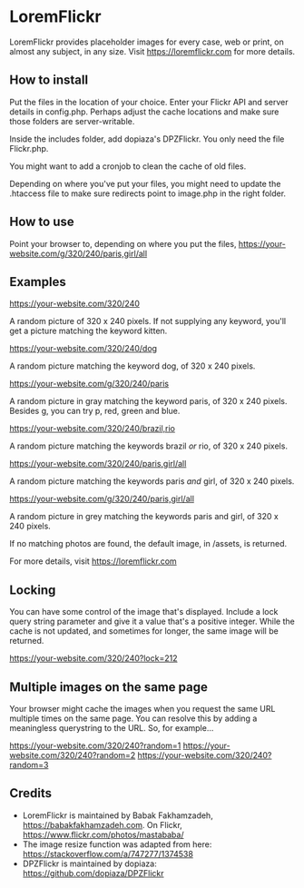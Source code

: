 # LoremFlickr

LoremFlickr provides placeholder images for every case, web or print, on almost any subject, in any size. Visit https://loremflickr.com for more details.

## How to install

Put the files in the location of your choice. Enter your Flickr API and server details in config.php. Perhaps adjust the cache locations and make sure those folders are server-writable. 

Inside the includes folder, add dopiaza's DPZFlickr. You only need the file Flickr.php.

You might want to add a cronjob to clean the cache of old files.

Depending on where you've put your files, you might need to update the .htaccess file to make sure redirects point to image.php in the right folder.

## How to use

Point your browser to, depending on where you put the files, https://your-website.com/g/320/240/paris,girl/all

## Examples

  https://your-website.com/320/240

A random picture of 320 x 240 pixels. If not supplying any keyword, you'll get a picture matching the keyword kitten.

  https://your-website.com/320/240/dog

A random picture matching the keyword dog, of 320 x 240 pixels.

  https://your-website.com/g/320/240/paris

A random picture in gray matching the keyword paris, of 320 x 240 pixels. Besides g, you can try p, red, green and blue.

  https://your-website.com/320/240/brazil,rio

A random picture matching the keywords brazil *or* rio, of 320 x 240 pixels.

  https://your-website.com/320/240/paris,girl/all

A random picture matching the keywords paris *and* girl, of 320 x 240 pixels.

  https://your-website.com/g/320/240/paris,girl/all

A random picture in grey matching the keywords paris and girl, of 320 x 240 pixels.

If no matching photos are found, the default image, in /assets, is returned.

For more details, visit https://loremflickr.com

## Locking

You can have some control of the image that's displayed. Include a lock query string parameter and give it a value that's a positive integer. While the cache is not updated, and sometimes for longer, the same image will be returned.

  https://your-website.com/320/240?lock=212

## Multiple images on the same page

Your browser might cache the images when you request the same URL multiple times on the same page. You can resolve this by adding a meaningless querystring to the URL. So, for example...

  https://your-website.com/320/240?random=1
  https://your-website.com/320/240?random=2
  https://your-website.com/320/240?random=3

## Credits

+ LoremFlickr is maintained by Babak Fakhamzadeh, https://babakfakhamzadeh.com. On Flickr,  https://www.flickr.com/photos/mastababa/
+ The image resize function was adapted from here: https://stackoverflow.com/a/747277/1374538	
+ DPZFlickr is maintained by dopiaza: https://github.com/dopiaza/DPZFlickr
